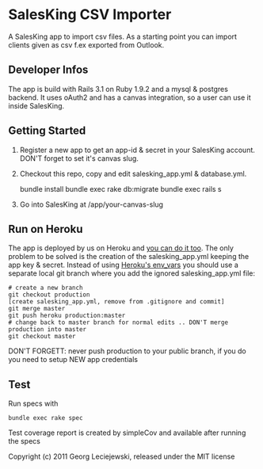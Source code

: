 # SalesKing CSV Importer

A SalesKing app to import csv files. As a starting point you can import
clients given as csv f.ex exported from Outlook.

## Developer Infos

The app is build with Rails 3.1 on Ruby 1.9.2 and a mysql & postgres 
backend. It uses oAuth2 and has a canvas integration, so a user can use 
it inside SalesKing.

## Getting Started

1. Register a new app to get an app-id & secret in your SalesKing account.
DON'T forget to set it's canvas slug.

2. Checkout this repo, copy and edit salesking_app.yml & database.yml.

    bundle install
    bundle exec rake db:migrate
    bundle exec rails s

3. Go into SalesKing at /app/your-canvas-slug

## Run on Heroku

The app is deployed by us on Heroku and [you can do it too](http://devcenter.heroku.com/articles/rails31_heroku_cedar). The only problem to be 
solved is the creation of the salesking_app.yml keeping the app 
key & secret. 
Instead of using [Heroku's env_vars](http://devcenter.heroku.com/articles/config-vars) you should use a separate 
local git branch where you add the ignored salesking_app.yml file:

    # create a new branch
    git checkout production
    [create salesking_app.yml, remove from .gitignore and commit]
    git merge master
    git push heroku production:master
    # change back to master branch for normal edits .. DON'T merge production into master
    git checkout master

DON'T FORGETT: never push production to your public branch, if you do you need to setup NEW app credentials


## Test

Run specs with

    bundle exec rake spec

Test coverage report is created by simpleCov and available after running the
specs


Copyright (c) 2011 Georg Leciejewski, released under the MIT license
